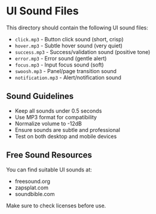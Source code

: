 # UI Sound Files

This directory should contain the following UI sound files:

- `click.mp3` - Button click sound (short, crisp)
- `hover.mp3` - Subtle hover sound (very quiet)
- `success.mp3` - Success/validation sound (positive tone)
- `error.mp3` - Error sound (gentle alert)
- `focus.mp3` - Input focus sound (soft)
- `swoosh.mp3` - Panel/page transition sound
- `notification.mp3` - Alert/notification sound

## Sound Guidelines

- Keep all sounds under 0.5 seconds
- Use MP3 format for compatibility
- Normalize volume to -12dB
- Ensure sounds are subtle and professional
- Test on both desktop and mobile devices

## Free Sound Resources

You can find suitable UI sounds at:
- freesound.org
- zapsplat.com
- soundbible.com

Make sure to check licenses before use. 